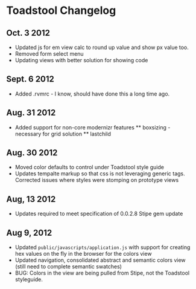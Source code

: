 # Toadstool Changelog
## Oct. 3 2012
* Updated js for em view calc to round up value and show px value too.
* Removed form select menu
* Updating views with better solution for showing code

## Sept. 6 2012
* Added .rvmrc - I know, should have done this a long time ago.

## Aug. 31 2012
* Added support for non-core modernizr features
** boxsizing - necessary for grid solution
** lastchild

## Aug. 30 2012
* Moved color defaults to control under Toadstool style guide
* Updates tempalte markup so that css is not leveraging generic tags. Corrected issues where styles were stomping on prototype views

## Aug, 13 2012
* Updates required to meet specification of 0.0.2.8 Stipe gem update

## Aug 9, 2012
* Updated `public/javascripts/application.js` with support for creating hex values on the fly in the browser for the colors view
* Updated navigation, consolidated abstract and semantic colors view (still need to complete semantic swatches)
* BUG: Colors in the view are being pulled from Stipe, not the Toadstool styleguide.   
